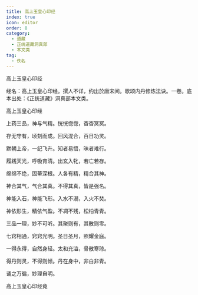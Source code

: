```yaml
---
title: 高上玉皇心印经
index: true
icon: editor
order: 8
category:
  - 道藏
  - 正统道藏洞真部
  - 本文类
tag:
  - 佚名
---
```


高上玉皇心印经  

经名：高上玉皇心印经。撰人不详，约出於唐宋间。歌颂内丹修炼法诀。一卷。底本出处：《正统道藏》洞真部本文类。  

高上玉皇心印经  

上药三品，神与气精。恍恍惚惚，杳杳冥冥。  

存无守有，顷刻而成。回风混合，百日功灵。  

默朝上帝，一纪飞升。知者易悟，昧者难行。  

履践天光，呼吸育清。出玄入牝，若亡若存。  

绵绵不绝，固蒂深根。人各有精，精合其神。  

神合其气，气合其真。不得其真，皆是强名。  

神能入石，神能飞形。入水不溺，入火不焚。  

神依形生，精依气盈。不凋不残，松柏青青。  

三品一理，妙不可听。其聚则有，其散则零。  

七窍相通，窍窍光明。圣日圣月，照耀金庭。  

一得永得，自然身轻。太和充溢，骨散寒琼。  

得丹则灵，不得则倾。丹在身中，非白非青。  

诵之万徧，妙理自明。  

高上玉皇心印经竟  
